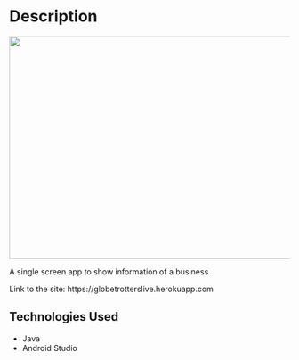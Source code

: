 <h1>Description</h1>
<img width="800" height="400" src="https://photos.app.goo.gl/eLhvs1yED7Gr7h5c6" style="max-width:100%;">
<p></p>
A single screen app to show information of a business
<p></p>
<p>Link to the site: https://globetrotterslive.herokuapp.com</p>

<h2>Technologies Used</h2>

* Java
* Android Studio
